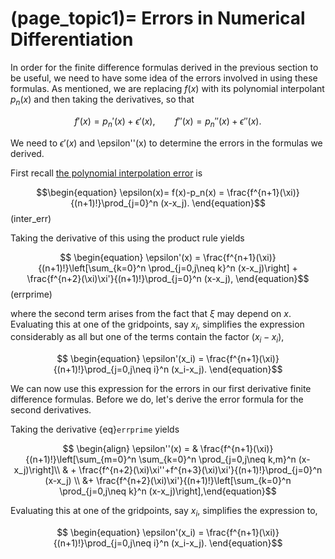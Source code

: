 (page_topic1)=
Errors in Numerical Differentiation
=======================

In order for the finite difference formulas derived in the previous section to be useful, we need to have some idea of the errors involved in using these formulas.  As mentioned, we are replacing $f(x)$ with its polynomial interpolant $p_n(x)$ and then taking the derivatives, so that 

$$ f'(x) = p_n'(x) + \epsilon'(x),\qquad f''(x) = p_n''(x) + \epsilon''(x).$$

We need to $\epsilon'(x)$ and \epsilon''(x) to determine the errors in the formulas we derived.

First recall [the polynomial interpolation error](../InterpFit/InterpErrors) is

$$\begin{equation} \epsilon(x)= f(x)-p_n(x) = \frac{f^{n+1}(\xi)}{(n+1)!}\prod_{j=0}^n (x-x_j). \end{equation}$$ (inter_err)

Taking the derivative of this using the product rule yields

$$
\begin{equation} \epsilon'(x) = \frac{f^{n+1}(\xi)}{(n+1)!}\left[\sum_{k=0}^n \prod_{j=0,j\neq k}^n (x-x_j)\right] + \frac{f^{n+2}(\xi)\xi'}{(n+1)!}\prod_{j=0}^n (x-x_j), \end{equation}$$ (errprime)

where the second term arises from the fact that $\xi$ may depend on $x$.  Evaluating this at one of the gridpoints, say $x_i$, simplifies the expression considerably as all but one of the terms contain the factor $(x_i-x_i)$,

$$
\begin{equation} \epsilon'(x_i) = \frac{f^{n+1}(\xi)}{(n+1)!}\prod_{j=0,j\neq i}^n (x_i-x_j). \end{equation}$$

We can now use this expression for the errors in our first derivative finite difference formulas.  Before we do, let's derive the error formula for the second derivatives.


Taking the derivative {eq}`errprime` yields

$$
\begin{align} \epsilon''(x) = & \frac{f^{n+1}(\xi)}{(n+1)!}\left[\sum_{m=0}^n \sum_{k=0}^n \prod_{j=0,j\neq k,m}^n (x-x_j)\right]\\
& + \frac{f^{n+2}(\xi)\xi''+f^{n+3}(\xi)\xi'}{(n+1)!}\prod_{j=0}^n (x-x_j) \\
&+ \frac{f^{n+2}(\xi)\xi'}{(n+1)!}\left[\sum_{k=0}^n \prod_{j=0,j\neq k}^n (x-x_j)\right],\end{equation}$$

Evaluating this at one of the gridpoints, say $x_i$, simplifies the expression to,

$$
\begin{equation} \epsilon'(x_i) = \frac{f^{n+1}(\xi)}{(n+1)!}\prod_{j=0,j\neq i}^n (x_i-x_j). \end{equation}$$






